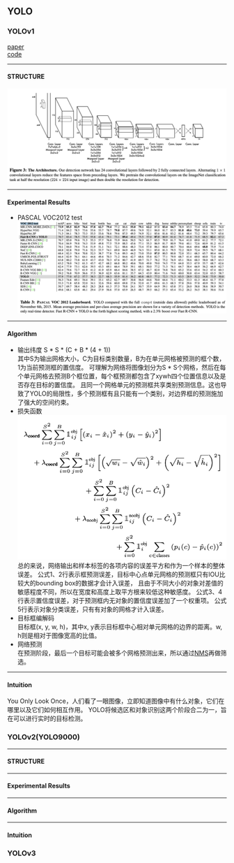## YOLO
### YOLOv1
[paper](https://arxiv.org/pdf/1506.02640.pdf)  
[code](http://pjreddie.com/yolo/)  

---
#### STRUCTURE
![](src/Structure_0.png)  

---
#### Experimental Results
* PASCAL VOC2012 test
![](src/ER_0.png)

---
#### Algorithm
* 输出纬度 S * S * (C + B * (4 + 1))  
其中S为输出网格大小，C为目标类别数量，B为在单元网格被预测的框个数，1为当前预测框的置信度。
可理解为网络将图像划分为S * S个网格，然后在每个单元网格去预测B个框位置，每个框预测都包含了xywh四个位置信息以及是否存在目标的置信度。
且同一个网格单元的预测框共享类别预测信息。这也导致了YOLO的局限性，多个预测框有且只能有一个类别，对边界框的预测施加了强大的空间约束。
* 损失函数  
![](src/loss_0.png)  
总的来说，网络输出和样本标签的各项内容的误差平方和作为一个样本的整体误差。
公式1、2行表示框预测误差，目标中心点单元网格的预测框只有IOU比较大的bounding box的数据才会计入误差，
且由于不同大小的对象对差值的敏感程度不同，所以在宽度和高度上取平方根来较低这种敏感度。
公式3、4行表示置信度误差，对于预测框内无对象的置信度误差加了一个权重项。
公式5行表示对象分类误差，只有有对象的网格才计入误差。
* 目标框编解码  
目标框(x, y, w, h)，其中x, y表示目标框中心相对单元网格的边界的距离。w, h则是相对于图像宽高的比值。
* 网络预测  
在预测阶段，最后一个目标可能会被多个网格预测出来，所以通过[NMS](../../../../Algorithm/NMS.md)再做筛选。

---
#### Intuition
You Only Look Once，人们看了一眼图像，立即知道图像中有什么对象，它们在哪里以及它们如何相互作用。
YOLO将候选区和对象识别这两个阶段合二为一，旨在可以进行实时的目标检测。

### YOLOv2(YOLO9000)

---
#### STRUCTURE

---
#### Experimental Results

---
#### Algorithm  

---
#### Intuition

### YOLOv3
